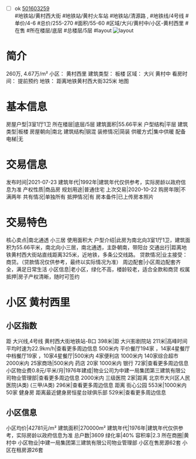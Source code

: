 - [ ] ok [501603259](https://bj.5i5j.com/ershoufang/501603259.html)  
 #地铁站/黄村西大街 #地铁站/黄村火车站 #地铁站/清源路 ,  #地铁线/4号线
#单价/4-6 #总价/255-270 #面积/55-60   #区域/大兴/黄村中/小区-黄村西里 #在售 #所在楼层/底层 #总楼层/5层 #layout 
![layout](http://image2a.5i5j.com/bdir/layout/418280.jpg_P5.jpg) 
# 简介 
 260万,  4.67万/m² 
小区： 黄村西里
建筑类型： 板楼
区域： 大兴 黄村中
看房时间： 提前预约
地铁： 距离地铁黄村西大街325米 地图
# 基本信息 
 房屋户型|3室1厅1卫
所在楼层|底层/5层
建筑面积|55.66平米
户型结构|平层
建筑类型|板楼
房屋朝向|南北
建筑结构|钢混
装修情况|简装
供暖方式|集中供暖
配备电梯|无
# 交易信息 
 发布时间|2021-07-23
建筑年代|1992年|建筑年代仅供参考，实际房龄以政府信息为准
产权性质|商品房
规划用途|普通住宅
上次交易|2020-10-22
购房年限|不满两年
共有情况|单独所有
抵押情况|有
房本备件|已上传房本照片
# 交易特色 
 核心卖点|南北通透 小三居  使用面积大
户型介绍|此房为南北向3室1厅1卫，建筑面积为55.66平米，南北向小三居，南北通透，主卧朝南，带阳台
交通出行|距离地铁黄村西大街站直线距离325米，近地铁，多条公交线路。
贷款情况|业主接受：商贷。（贷款情况仅供参考，最终以实际情况为准）
周边配套|小区周边配套齐全，满足日常生活
小区信息|老小区，绿化不高，楼龄较老，适合全款和商贷
权属抵押|房子产权清晰，随时可签约
# 小区 黄村西里
## 小区指数 
 距 大兴线,4号线 黄村西大街地铁站-B口 398米|距 大兴影剧院站 211米|高峰时间平均时速为22.9km/h|查看更多周边信息
500米内 平价餐厅194家 ，14家4星餐厅
中档餐厅19家 ，10家4星餐厅|500米内 4家便利店
1000米内 140家综合超市
2000米内 25家商场|500米内 药店 20家
1000米内 银行 72家|查看更多周边信息
小区物业费0.8元/平米/月|1976年建成|物业公司为中建一局集团第三建筑有限公司物业管理部|查看更多周边信息
2000米内 三级医院 2家|距离 北京市大兴区人民医院(A类) (三甲/A类) 296米|查看更多周边信息
距离 街心公园 553米|1000米内 50家 健身房
距离最近健身房恒星台球俱乐部 529米|查看更多周边信息
## 小区信息 
 小区均价|42781元/m²
建筑面积|270000m²
建筑年代|1976年|建筑年代仅供参考，实际房龄以政府信息为准
总户数|3609
绿化率|40%
容积率|2.3
所在商圈|黄村中
小区物业|中建一局集团第三建筑有限公司物业管理部
小区在售房源62套
小区在租房源26套
